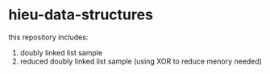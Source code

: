 # hieu-data-structures
this repository includes:

1. doubly linked list sample
2. reduced doubly linked list sample (using XOR to reduce menory needed)
